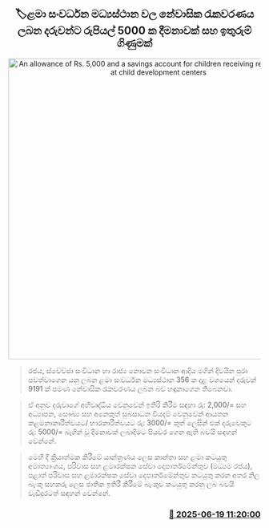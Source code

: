 <p align='center'><b><h2 align='center' title='An allowance of Rs. 5,000 and a savings account for children receiving residential care at child development centers'>🏷ළමා සංවර්ධන මධ්‍යස්ථාන වල නේවාසික රැකවරණය ලබන දරුවන්ට රුපියල් 5000 ක දීමනාවක් සහ ඉතුරුම් ගිණුමක්</h2></b></p>
<p align='center'><img src='https://helakuru.sgp1.cdn.digitaloceanspaces.com/esana/images/lib/ministry-of-women-and-child-development.jpg' width='600' alt='An allowance of Rs. 5,000 and a savings account for children receiving residential care at child development centers'></p>

> රජය, ස්වේච්ඡා සංවිධාන හා රාජ්‍ය නොවන සංවිධාන ආදිය මගින් දිවයින පුරා පවත්වාගෙන යනු ලබන ළමා සංවර්ධන මධ්‍යස්ථාන 356 ක දළ වශයෙන් දරුවන් 9191 ක් පමණ නේවාසික රැකවරණය ලබන බව හඳුනාගෙන තිබෙනවා.

> ඒ අනුව දරුවාගේ අහිවෘද්ධිය වෙනුවෙන් ඉතිරි කිරීම සඳහා රු: 2,000/= සහ අධ්‍යාපන, සෞඛ්‍ය සහ අනෙකුත් සුබසාධන වියදම් වෙනුවෙන් ආයතන කළමනාකාරීත්වයට/ භාරකාරීත්වයට රු: 3000/= කුත් ලෙසින් එක් දරුවෙකුට රු: 5000/= බැගින් වූ දීමනාවක් ලබාදීමට පියවර ගෙන ඇති බවයි සඳහන් වෙන්නේ.

> මෙහි දී ක්‍රියාත්මක කිරීමේ යාන්ත්‍රණය ලෙස කාන්තා සහ ළමා කටයුතු අමාත්‍යාංශය, පරිවාස සහ ළමාරක්ෂක සේවා දෙපාර්තමේන්තුව (මධ්‍යම රජය), පළාත් පරිවාස සහ ළමාරක්ෂක සේවා දෙපාර්තමේන්තුව කටයුතු කරන අතර නිල බැංකු සහකරු ලෙස ජාතික ඉතිරී කිරීමේ බැංකුව කටයුතු කරනු ලබ බවයි වැඩිදුරටත් සඳහන් වෙන්නේ.



<h3 align='right'><a href='https://www.helakuru.lk/esana/p/111151/'>📅 2025-06-19 11:20:00</a></h3>
